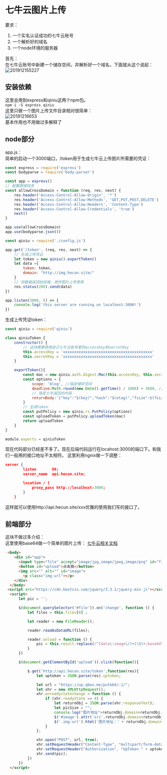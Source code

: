 # 七牛云图片上传

要求： 
1. 一个实名认证成功的七牛云账号
2. 一个解析好的域名
3. 一个node环境的服务器

首先：    
在七牛云账号中新建一个储存空间，并解析好一个域名，下面就从这个说起： 
![201912155227](http://static.hecun.site/201912155227.png)   


## 安装依赖
这里会用到express和qiniu这两个npm包。   
```npm i -S express qiniu ```    
这里只做一个图片上传文件目录相对很简单：    
![20191216653](http://static.hecun.site/20191216653.png)   
基本作用也不用做过多解释了   

## node部分
app.js：  
简单的启动一个3000端口，/token用于生成七牛云上传图片所需要的凭证：   

```js
const express = require('express')
const bodyparse = require('body-parser')

const app = express()
// 配置跨域信息
const allowCrossDomain = function (req, res, next) {
    res.header('Access-Control-Allow-Origin', '*')
    res.header('Access-Control-Allow-Methods', 'GET,PUT,POST,DELETE')
    res.header('Access-Control-Allow-Headers', 'Content-Type')
    res.header('Access-Control-Allow-Credentials', 'true')
    next()
}

app.use(allowCrossDomain)
app.use(bodyparse.json())

const qiniu = require('./config.js')

app.get('/token', (req, res, next) => {
    // 生成上传凭证
    let token = new qiniu().exportToken()
    let data ={
        token: token,
        domain: "http://img.hecun.site/"
    }
    // 将数据返回给前端，用作图片上传使用
    res.status(200).send(data)
})

app.listen(3000, () => {
    console.log('this server are running on localhost:3000!')
})
```
生成上传凭证token： 
```js
const qiniu = require('qiniu')

class qiniuToken {
    constructor() {
        // 这块需要使用自己七牛云账号里的accessKey和secretKey
        this.accessKey = 'xxxxxxxxxxxxxxxxxxxxxxxxxxxxxxxxxxxxxxxx'
        this.secretKey = 'xxxxxxxxxxxxxxxxxxxxxxxxxxxxxxxxxxxxxxxx'
    }

    exportToken(){
        const mac = new qiniu.auth.digest.Mac(this.accessKey, this.secretKey)
        const options = {
            scope: 'blog', //指定储存空间
            deadline:Math.round(new Date().getTime() / 1000) + 3600, //token的过期时间
            // 指定七牛返回的内容
            returnBody:'{"key":"$(key)","hash":"$(etag)","fsize":$(fsize),"bucket":"$(bucket)","name":"$(x:name)"}'
        }
        // 生成token
        const putPolicy = new qiniu.rs.PutPolicy(options)
        const uploadToken = putPolicy.uploadToken(mac)
        return uploadToken
    }
}

module.exports = qiniuToken
```
现在代码部分已经差不多了。现在后端代码运行在locahost:3000的端口下。和我们一般用的接口地址不太相符。
这里利用ngnix做一下调整：  

```json
server {
        listen       80;
        server_name  api.hecun.site;

        location / {
            proxy_pass http://localhost:3000;
        }
    }

```

这样就可以使用http://api.hecun.site/xxx优雅的使用我们写的接口了。 






## 前端部分   

这块不做过多介绍：   
这里使用base64做一个简单的图片上传： 
[七牛云相关文档](https://developer.qiniu.com/kodo/kb/1326/how-to-upload-photos-to-seven-niuyun-base64-code)     

```html
 <body>
    <div id="app">
      <input type="file" accept="image/jpg,image/jpeg,image/png" id="file">
      <button id="upload">点击我</button>
      <img src="" alt="" id="image">
        <p class="img-url"></p>
    </div>
  </body>
 <script src="https://cdn.bootcss.com/jquery/3.3.1/jquery.min.js"></script>
  <script>
	  let pic = '';

      $(document.querySelector('#file')).on('change', function () {
          let files = this.files[0] ;

          let reader = new FileReader();

          reader.readAsDataURL(files);

          reader.onload = function () {
			  pic = this.result.replace(/^(data\:image\/)+(\S)+;base64\,/,'');
		  }
      })

      $(document.getElementById('upload')).click(function(){

          $.get('http://api.hecun.site/token',function(res){
              let uptoken = JSON.parse(res).uptoken;

              let url = "https://up.qbox.me/putb64/-1/";
              let xhr = new XMLHttpRequest();
              xhr.onreadystatechange = function () {
                  if (xhr.readyState == 4) {
                      let returnObj = JSON.parse(xhr.responseText);
                      let picSize = "";
                      console.log("图片地址"+returnObj.domain+returnObj.hash+picSize+'?imageMogr2/auto-orient');
                      $('#image').attr('src',returnObj.domain+returnObj.hash+picSize+'?imageMogr2/auto-orient');
                      $('.img-url').html('图片地址：' + returnObj.domain+returnObj.hash+picSize+'?imageMogr2/auto-orient' )
                  }
              };

              xhr.open("POST", url, true);
              xhr.setRequestHeader("Content-Type", "multipart/form-data");
              xhr.setRequestHeader("Authorization", "UpToken " + uptoken);
              xhr.send(pic);
          })
      })
  </script>

```












